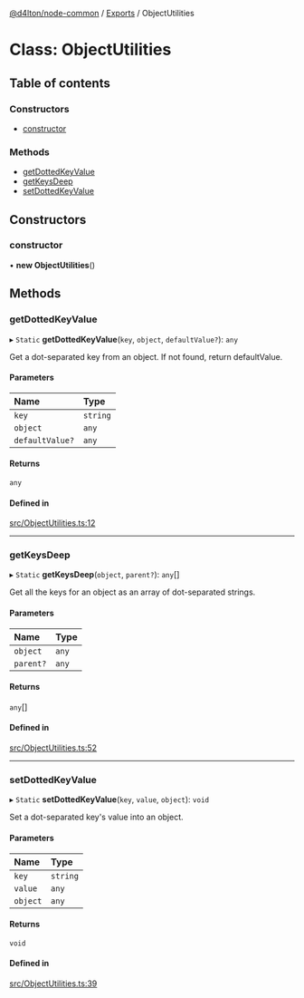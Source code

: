 [@d4lton/node-common](../README.md) / [Exports](../modules.md) / ObjectUtilities

# Class: ObjectUtilities

## Table of contents

### Constructors

- [constructor](ObjectUtilities.md#constructor)

### Methods

- [getDottedKeyValue](ObjectUtilities.md#getdottedkeyvalue)
- [getKeysDeep](ObjectUtilities.md#getkeysdeep)
- [setDottedKeyValue](ObjectUtilities.md#setdottedkeyvalue)

## Constructors

### constructor

• **new ObjectUtilities**()

## Methods

### getDottedKeyValue

▸ `Static` **getDottedKeyValue**(`key`, `object`, `defaultValue?`): `any`

Get a dot-separated key from an object. If not found, return defaultValue.

#### Parameters

| Name | Type |
| :------ | :------ |
| `key` | `string` |
| `object` | `any` |
| `defaultValue?` | `any` |

#### Returns

`any`

#### Defined in

[src/ObjectUtilities.ts:12](https://github.com/d4lton/node-common/blob/22c7b35/src/ObjectUtilities.ts#L12)

___

### getKeysDeep

▸ `Static` **getKeysDeep**(`object`, `parent?`): `any`[]

Get all the keys for an object as an array of dot-separated strings.

#### Parameters

| Name | Type |
| :------ | :------ |
| `object` | `any` |
| `parent?` | `any` |

#### Returns

`any`[]

#### Defined in

[src/ObjectUtilities.ts:52](https://github.com/d4lton/node-common/blob/22c7b35/src/ObjectUtilities.ts#L52)

___

### setDottedKeyValue

▸ `Static` **setDottedKeyValue**(`key`, `value`, `object`): `void`

Set a dot-separated key's value into an object.

#### Parameters

| Name | Type |
| :------ | :------ |
| `key` | `string` |
| `value` | `any` |
| `object` | `any` |

#### Returns

`void`

#### Defined in

[src/ObjectUtilities.ts:39](https://github.com/d4lton/node-common/blob/22c7b35/src/ObjectUtilities.ts#L39)
